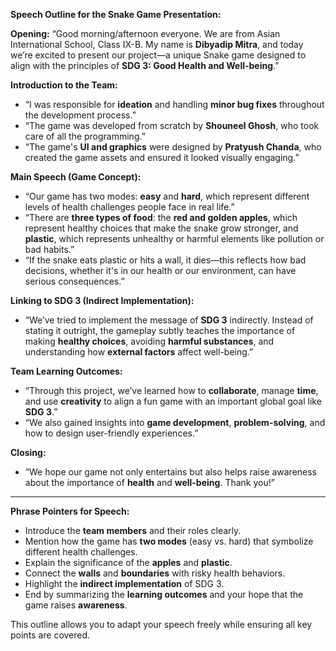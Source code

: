 **Speech Outline for the Snake Game Presentation:**

**Opening:**
“Good morning/afternoon everyone. We are from Asian International School, Class IX-B. My name is **Dibyadip Mitra**, and today we’re excited to present our project—a unique Snake game designed to align with the principles of **SDG 3: Good Health and Well-being**.”

**Introduction to the Team:**
- “I was responsible for **ideation** and handling **minor bug fixes** throughout the development process.”
- “The game was developed from scratch by **Shouneel Ghosh**, who took care of all the programming.”
- “The game's **UI and graphics** were designed by **Pratyush Chanda**, who created the game assets and ensured it looked visually engaging.”

**Main Speech (Game Concept):**
- “Our game has two modes: **easy** and **hard**, which represent different levels of health challenges people face in real life.”
- “There are **three types of food**: the **red and golden apples**, which represent healthy choices that make the snake grow stronger, and **plastic**, which represents unhealthy or harmful elements like pollution or bad habits.”
- “If the snake eats plastic or hits a wall, it dies—this reflects how bad decisions, whether it's in our health or our environment, can have serious consequences.”

**Linking to SDG 3 (Indirect Implementation):**
- “We’ve tried to implement the message of **SDG 3** indirectly. Instead of stating it outright, the gameplay subtly teaches the importance of making **healthy choices**, avoiding **harmful substances**, and understanding how **external factors** affect well-being.”

**Team Learning Outcomes:**
- “Through this project, we’ve learned how to **collaborate**, manage **time**, and use **creativity** to align a fun game with an important global goal like **SDG 3**.”
- “We also gained insights into **game development**, **problem-solving**, and how to design user-friendly experiences.”

**Closing:**
- “We hope our game not only entertains but also helps raise awareness about the importance of **health** and **well-being**. Thank you!”

---

**Phrase Pointers for Speech:**
- Introduce the **team members** and their roles clearly.
- Mention how the game has **two modes** (easy vs. hard) that symbolize different health challenges.
- Explain the significance of the **apples** and **plastic**.
- Connect the **walls** and **boundaries** with risky health behaviors.
- Highlight the **indirect implementation** of SDG 3.
- End by summarizing the **learning outcomes** and your hope that the game raises **awareness**.

This outline allows you to adapt your speech freely while ensuring all key points are covered.
